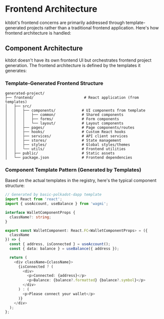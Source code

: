 # Frontend Architecture

kitdot's frontend concerns are primarily addressed through template-generated projects rather than a traditional frontend application. Here's how frontend architecture is handled:

## Component Architecture

kitdot doesn't have its own frontend UI but orchestrates frontend project generation. The frontend architecture is defined by the templates it generates:

### Template-Generated Frontend Structure

```
generated-project/
├── frontend/                       # React application (from templates)
│   ├── src/
│   │   ├── components/            # UI components from template
│   │   │   ├── common/            # Shared components
│   │   │   ├── forms/             # Form components
│   │   │   └── layout/            # Layout components
│   │   ├── pages/                 # Page components/routes
│   │   ├── hooks/                 # Custom React hooks
│   │   ├── services/              # API client services
│   │   ├── stores/                # State management
│   │   ├── styles/                # Global styles/themes
│   │   └── utils/                 # Frontend utilities
│   ├── public/                    # Static assets
│   └── package.json               # Frontend dependencies
```

### Component Template Pattern (Generated by Templates)

Based on the actual templates in the registry, here's the typical component structure:

```typescript
// Generated by basic-polkadot-dapp template
import React from 'react';
import { useAccount, useBalance } from 'wagmi';

interface WalletComponentProps {
  className?: string;
}

export const WalletComponent: React.FC<WalletComponentProps> = ({
  className
}) => {
  const { address, isConnected } = useAccount();
  const { data: balance } = useBalance({ address });

  return (
    <div className={className}>
      {isConnected ? (
        <div>
          <p>Connected: {address}</p>
          <p>Balance: {balance?.formatted} {balance?.symbol}</p>
        </div>
      ) : (
        <p>Please connect your wallet</p>
      )}
    </div>
  );
};
```
